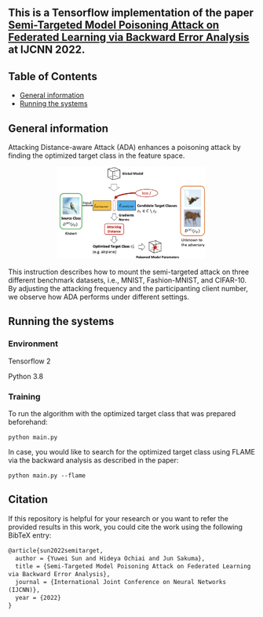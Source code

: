 ## This is a Tensorflow implementation of the paper [Semi-Targeted Model Poisoning Attack on Federated Learning via Backward Error Analysis](https://arxiv.org/abs/2203.11633) at IJCNN 2022.

## Table of Contents
* [General information](#general-information)
* [Running the systems](#running-the-systems)

## General information
Attacking Distance-aware Attack (ADA) enhances a poisoning attack by finding the optimized target class in the feature space.

<center>
<img src = "semitarget.png" width = "60%"></img>
</center>
   
This instruction describes how to mount the semi-targeted attack on three different benchmark datasets, i.e., MNIST, Fashion-MNIST, and CIFAR-10. By adjusting the attacking frequency and the participanting client number, we observe how ADA performs under different settings.

## Running the systems
### Environment
Tensorflow 2

Python 3.8

### Training
To run the algorithm with the optimized target class that was prepared beforehand:

	python main.py
	
	
In case, you would like to search for the optimized target class using FLAME via the backward analysis as described in the paper:

	python main.py --flame

## Citation 
If this repository is helpful for your research or you want to refer the provided results in this work, you could cite the work using the following BibTeX entry:

```
@article{sun2022semitarget,
  author = {Yuwei Sun and Hideya Ochiai and Jun Sakuma},
  title = {Semi-Targeted Model Poisoning Attack on Federated Learning via Backward Error Analysis},
  journal = {International Joint Conference on Neural Networks (IJCNN)},
  year = {2022}
}
```
